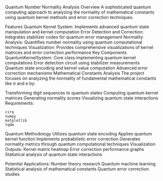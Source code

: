 Quantum Number Normality Analysis
Overview
A sophisticated quantum computing approach to analyzing the normality of mathematical constants using quantum kernel methods and error correction techniques.

Features
Quantum Kernel System: Implements advanced quantum state manipulation and kernel computation
Error Detection and Correction: Integrates stabilizer codes for quantum error management
Normality Analysis: Quantifies number normality using quantum computational techniques
Visualization: Provides comprehensive visualizations of kernel matrices and error correction performance
Key Components
QuantumKernelSystem: Core class implementing quantum kernel computations
Error detection circuit using stabilizer measurements
Quantum state encoding and kernel value computation
Advanced error correction mechanisms
Mathematical Constants Analysis
The project focuses on analyzing the normality of fundamental mathematical constants like π and e by:

Transforming digit sequences to quantum states
Computing quantum kernel matrices
Generating normality scores
Visualizing quantum state interactions
Requirements: 
```
cirq
numpy
matplotlib
tqdm
```
Quantum Methodology
Utilizes quantum state encoding
Applies quantum kernel function
Implements probabilistic error correction
Generates normality metrics through quantum computational techniques
Visualization Outputs: Kernel matrix heatmap
Error correction performance graphs
Statistical analysis of quantum state interactions

Potential Applications:
Number theory research
Quantum machine learning
Statistical analysis of mathematical constants
Quantum error correction studies